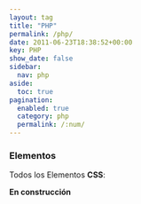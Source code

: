 ```yaml
---
layout: tag
title: "PHP"
permalink: /php/
date: 2011-06-23T18:38:52+00:00
key: PHP
show_date: false
sidebar:
  nav: php
aside:
  toc: true
pagination: 
  enabled: true
  category: php
  permalink: /:num/    
---
```


<h3>Elementos</h3>
Todos los Elementos <strong>CSS</strong>:

<strong>En construcción</strong>